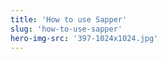 ```yaml
---
title: 'How to use Sapper'
slug: 'how-to-use-sapper'
hero-img-src: '397-1024x1024.jpg'
---
```


<!-- Hero -->

<!-- Recipe Meta -->

<!-- Social Media -->

<!-- Ingredients List 01 -->

<!-- Ingredients List 02 -->

<!-- Getting Started -->

<!-- Directions -->

<!-- Related Recipes -->
